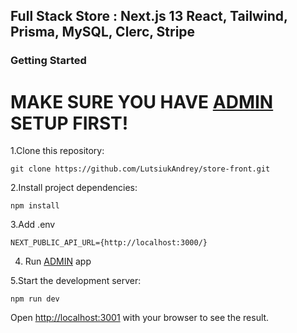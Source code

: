 ## Full Stack Store : Next.js 13 React, Tailwind, Prisma, MySQL, Clerc, Stripe


### Getting Started

# MAKE SURE YOU HAVE [ADMIN](https://github.com/LutsiukAndrey/store-admin) SETUP FIRST!


1.Clone this repository:

```
git clone https://github.com/LutsiukAndrey/store-front.git
```

2.Install project dependencies:
```
npm install
```
3.Add .env

```
NEXT_PUBLIC_API_URL={http://localhost:3000/}
```

4. Run [ADMIN](https://github.com/LutsiukAndrey/store-admin) app

5.Start the development server:

```
npm run dev
```
Open [http://localhost:3001](http://localhost:3001) with your browser to see the result.





